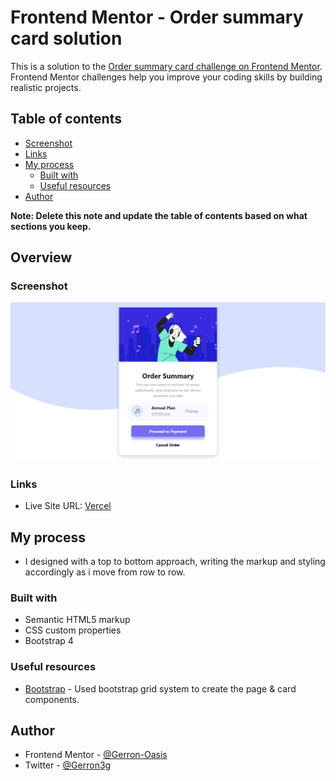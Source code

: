 # Frontend Mentor - Order summary card solution

This is a solution to the [Order summary card challenge on Frontend Mentor](https://www.frontendmentor.io/challenges/order-summary-component-QlPmajDUj). Frontend Mentor challenges help you improve your coding skills by building realistic projects. 

## Table of contents
  - [Screenshot](#screenshot)
  - [Links](#links)
- [My process](#my-process)
  - [Built with](#built-with)
  - [Useful resources](#useful-resources)
- [Author](#author)


**Note: Delete this note and update the table of contents based on what sections you keep.**

## Overview

### Screenshot

![](assets/images/screenshot.png)


### Links
- Live Site URL: [Vercel](https://front-end-mentor-order-summary-component-sigma.vercel.app/)

## My process
- I designed with a top to bottom approach, writing the markup and styling accordingly as i move from row to row.

### Built with

- Semantic HTML5 markup
- CSS custom properties
- Bootstrap 4


### Useful resources

- [Bootstrap](https://www.getbootstrap.com) - Used bootstrap grid system to create the page & card components.

## Author
- Frontend Mentor - [@Gerron-Oasis](https://www.frontendmentor.io/profile/Gerron-Oasis)
- Twitter - [@Gerron3g](https://www.twitter.com/gerron3g)
